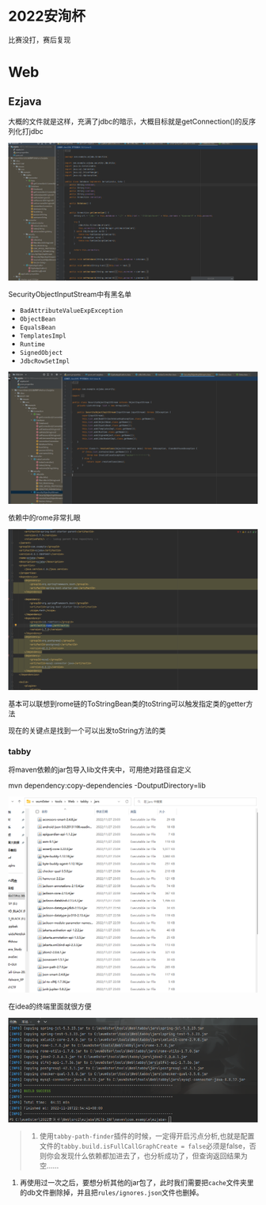 # 2022安洵杯

比赛没打，赛后复现

# Web

## Ezjava

大概的文件就是这样，充满了jdbc的暗示，大概目标就是getConnection()的反序列化打jdbc

![Untitled](attachments/Untitled%2036.png)

SecurityObjectInputStream中有黑名单

- `BadAttributeValueExpException`
- `ObjectBean`
- `EqualsBean`
- `TemplatesImpl`
- `Runtime`
- `SignedObject`
- `JdbcRowSetImpl`

![Untitled](attachments/Untitled%201%206.png)

依赖中的rome非常扎眼

![Untitled](attachments/Untitled%202%206.png)

基本可以联想到rome链的ToStringBean类的toString可以触发指定类的getter方法

现在的关键点是找到一个可以出发toString方法的类

### tabby

将maven依赖的jar包导入lib文件夹中，可用绝对路径自定义

mvn dependency:copy-dependencies -DoutputDirectory=lib

![Untitled](attachments/Untitled%203%205.png)

在idea的终端里面就很方便

![Untitled](attachments/Untitled%204%204.png)

> 1. 使用`tabby-path-finder`插件的时候，一定得开启污点分析,也就是配置文件的`tabby.build.isFullCallGraphCreate = false`必须是false，否则你会发现什么依赖都加进去了，也分析成功了，但查询返回结果为空......
1. 再使用过一次之后，要想分析其他的jar包了，此时我们需要把`cache`文件夹里的db文件删除掉，并且把`rules/ignores.json`文件也删掉。